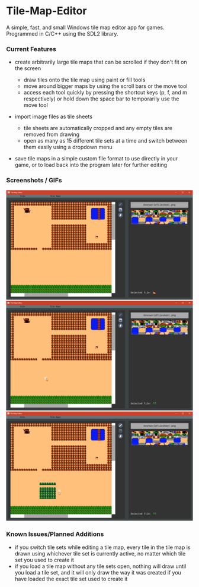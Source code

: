 # Tile-Map-Editor

A simple, fast, and small Windows tile map editor app for games.
Programmed in C/C++ using the SDL2 library.

### Current Features

- create arbitrarily large tile maps that can be scrolled if they don't fit on the screen
  - draw tiles onto the tile map using paint or fill tools
  - move around bigger maps by using the scroll bars or the move tool
  - access each tool quickly by pressing the shortcut keys (p, f, and m respectively) or hold down the space bar to temporarily use the move tool
  
- import image files as tile sheets
  - tile sheets are automatically cropped and any empty tiles are removed from drawing
  - open as many as 15 different tile sets at a time and switch between them easily using a dropdown menu
  
- save tile maps in a simple custom file format to use directly in your game, or to load back into the program later for further editing

### Screenshots / GIFs
![Screenshot of app](/screenshot1.png?raw=true "App Screenshot")
![gif of app](/gif1.gif?raw=true "App gif")
![gif of app](/gif2.gif?raw=true "App gif")

### Known Issues/Planned Additions

- if you switch tile sets while editing a tile map, every tile in the tile map is drawn using whichever tile set is currently active, no matter which tile set you used to create it
- if you load a tile map without any tile sets open, nothing will draw until you load a tile set, and it will only draw the way it was created if you have loaded the exact tile set used to create it
